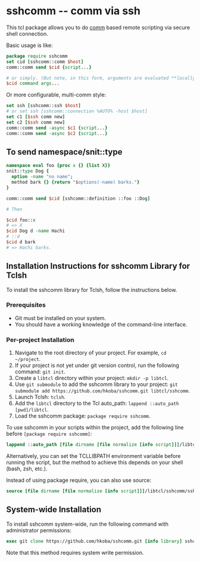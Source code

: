 sshcomm -- comm via ssh
====================

This tcl package allows you to do
[comm](https://core.tcl-lang.org/tcllib/doc/trunk/embedded/md/tcllib/files/modules/comm/comm.md)
based remote scripting via secure shell connection.

Basic usage is like:

```tcl
package require sshcomm
set cid [sshcomm::comm $host]
comm::comm send $cid {script...}

# or simply. (But note, in this form, arguments are evaluated **locally**!)
$cid command args...

```

Or more configurable, multi-comm style:

```tcl
set ssh [sshcomm::ssh $host]
# or set ssh [sshcomm::connection %AUTO% -host $host]
set c1 [$ssh comm new]
set c2 [$ssh comm new]
comm::comm send -async $c1 {script...}
comm::comm send -async $c2 {script...}
```

To send namespace/snit::type
--------------------

```tcl
namespace eval foo {proc x {} {list X}}
snit::type Dog {
  option -name "no name";
  method bark {} {return "$options(-name) barks."}
}

comm::comm send $cid [sshcomm::definition ::foo ::Dog]

# Then

$cid foo::x
# => X
$cid Dog d -name Hachi
# ::d
$cid d bark
# => Hachi barks.
```

## Installation Instructions for sshcomm Library for Tclsh

To install the sshcomm library for Tclsh, follow the instructions below.

### Prerequisites

- Git must be installed on your system.
- You should have a working knowledge of the command-line interface.

### Per-project Installation

1. Navigate to the root directory of your project. For example, `cd ~/project`.
2. If your project is not yet under git version control, run the following command: `git init`.
3. Create a `libtcl` directory within your project: `mkdir -p libtcl`.
4. Use `git submodule` to add the sshcomm library to your project: `git submodule add https://github.com/hkoba/sshcomm.git libtcl/sshcomm`.
5. Launch Tclsh: `tclsh`.
6. Add the `libtcl` directory to the Tcl auto_path: `lappend ::auto_path [pwd]/libtcl`.
7. Load the sshcomm package: `package require sshcomm`.

To use sshcomm in your scripts within the project, add the following line before `[package require sshcomm]`:

```tcl
lappend ::auto_path [file dirname [file normalize [info script]]]/libtcl
```

Alternatively, you can set the TCLLIBPATH environment variable before running the script, but the method to achieve this depends on your shell (bash, zsh, etc.).

Instead of using package require, you can also use source:

```tcl
source [file dirname [file normalize [info script]]]/libtcl/sshcomm/sshcomm.tcl
```

## System-wide Installation
To install sshcomm system-wide, run the following command with administrator permissions:


```tcl
exec git clone https://github.com/hkoba/sshcomm.git [info library] sshcomm
```

Note that this method requires system write permission.
